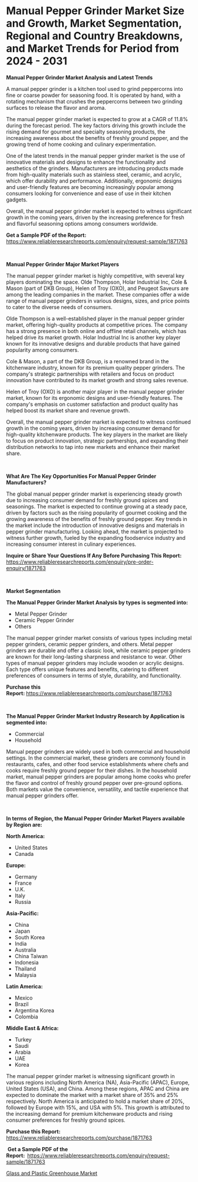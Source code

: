 <p><h1>Manual Pepper Grinder Market Size and Growth, Market Segmentation, Regional and Country Breakdowns, and Market Trends for Period from 2024 -  2031</h1></p><p><strong>Manual Pepper Grinder Market Analysis and Latest Trends</strong></p>
<p><p>A manual pepper grinder is a kitchen tool used to grind peppercorns into fine or coarse powder for seasoning food. It is operated by hand, with a rotating mechanism that crushes the peppercorns between two grinding surfaces to release the flavor and aroma.</p><p>The manual pepper grinder market is expected to grow at a CAGR of 11.8% during the forecast period. The key factors driving this growth include the rising demand for gourmet and specialty seasoning products, the increasing awareness about the benefits of freshly ground pepper, and the growing trend of home cooking and culinary experimentation.</p><p>One of the latest trends in the manual pepper grinder market is the use of innovative materials and designs to enhance the functionality and aesthetics of the grinders. Manufacturers are introducing products made from high-quality materials such as stainless steel, ceramic, and acrylic, which offer durability and performance. Additionally, ergonomic designs and user-friendly features are becoming increasingly popular among consumers looking for convenience and ease of use in their kitchen gadgets.</p><p>Overall, the manual pepper grinder market is expected to witness significant growth in the coming years, driven by the increasing preference for fresh and flavorful seasoning options among consumers worldwide.</p></p>
<p><strong>Get a Sample PDF of the Report:&nbsp;</strong> <a href="https://www.reliableresearchreports.com/enquiry/request-sample/1871763">https://www.reliableresearchreports.com/enquiry/request-sample/1871763</a></p>
<p>&nbsp;</p>
<p><strong>Manual Pepper Grinder Major Market Players</strong></p>
<p><p>The manual pepper grinder market is highly competitive, with several key players dominating the space. Olde Thompson, Holar Industrial Inc, Cole & Mason (part of DKB Group), Helen of Troy (OXO), and Peugeot Saveurs are among the leading companies in the market. These companies offer a wide range of manual pepper grinders in various designs, sizes, and price points to cater to the diverse needs of consumers.</p><p>Olde Thompson is a well-established player in the manual pepper grinder market, offering high-quality products at competitive prices. The company has a strong presence in both online and offline retail channels, which has helped drive its market growth. Holar Industrial Inc is another key player known for its innovative designs and durable products that have gained popularity among consumers.</p><p>Cole & Mason, a part of the DKB Group, is a renowned brand in the kitchenware industry, known for its premium quality pepper grinders. The company's strategic partnerships with retailers and focus on product innovation have contributed to its market growth and strong sales revenue.</p><p>Helen of Troy (OXO) is another major player in the manual pepper grinder market, known for its ergonomic designs and user-friendly features. The company's emphasis on customer satisfaction and product quality has helped boost its market share and revenue growth.</p><p>Overall, the manual pepper grinder market is expected to witness continued growth in the coming years, driven by increasing consumer demand for high-quality kitchenware products. The key players in the market are likely to focus on product innovation, strategic partnerships, and expanding their distribution networks to tap into new markets and enhance their market share.</p></p>
<p>&nbsp;</p>
<p><strong>What Are The Key Opportunities For Manual Pepper Grinder Manufacturers?</strong></p>
<p><p>The global manual pepper grinder market is experiencing steady growth due to increasing consumer demand for freshly ground spices and seasonings. The market is expected to continue growing at a steady pace, driven by factors such as the rising popularity of gourmet cooking and the growing awareness of the benefits of freshly ground pepper. Key trends in the market include the introduction of innovative designs and materials in pepper grinder manufacturing. Looking ahead, the market is projected to witness further growth, fueled by the expanding foodservice industry and increasing consumer interest in culinary experiences.</p></p>
<p><strong>Inquire or Share Your Questions If Any Before Purchasing This Report:</strong> <a href="https://www.reliableresearchreports.com/enquiry/pre-order-enquiry/1871763">https://www.reliableresearchreports.com/enquiry/pre-order-enquiry/1871763</a></p>
<p>&nbsp;</p>
<p><strong>Market Segmentation</strong></p>
<p><strong>The Manual Pepper Grinder Market Analysis by types is segmented into:</strong></p>
<p><ul><li>Metal Pepper Grinder</li><li>Ceramic Pepper Grinder</li><li>Others</li></ul></p>
<p><p>The manual pepper grinder market consists of various types including metal pepper grinders, ceramic pepper grinders, and others. Metal pepper grinders are durable and offer a classic look, while ceramic pepper grinders are known for their long-lasting sharpness and resistance to wear. Other types of manual pepper grinders may include wooden or acrylic designs. Each type offers unique features and benefits, catering to different preferences of consumers in terms of style, durability, and functionality.</p></p>
<p><strong>Purchase this Report:&nbsp;</strong><a href="https://www.reliableresearchreports.com/purchase/1871763">https://www.reliableresearchreports.com/purchase/1871763</a></p>
<p>&nbsp;</p>
<p><strong>The Manual Pepper Grinder Market Industry Research by Application is segmented into:</strong></p>
<p><ul><li>Commercial</li><li>Household</li></ul></p>
<p><p>Manual pepper grinders are widely used in both commercial and household settings. In the commercial market, these grinders are commonly found in restaurants, cafes, and other food service establishments where chefs and cooks require freshly ground pepper for their dishes. In the household market, manual pepper grinders are popular among home cooks who prefer the flavor and control of freshly ground pepper over pre-ground options. Both markets value the convenience, versatility, and tactile experience that manual pepper grinders offer.</p></p>
<p>&nbsp;</p>
<p><strong>In terms of Region, the Manual Pepper Grinder Market Players available by Region are:</strong></p>
<p>
    <p> <strong> North America: </strong>
        <ul>
            <li>United States</li>
            <li>Canada</li>
        </ul>
        </p> 
    <p> <strong> Europe: </strong>
        <ul>
            <li>Germany</li>
            <li>France</li>
            <li>U.K.</li>
            <li>Italy</li>
            <li>Russia</li>
        </ul>
        </p> 
    <p> <strong> Asia-Pacific: </strong>
        <ul>
            <li>China</li>
            <li>Japan</li>
            <li>South Korea</li>
            <li>India</li>
            <li>Australia</li>
            <li>China Taiwan</li>
            <li>Indonesia</li>
            <li>Thailand</li>
            <li>Malaysia</li>
        </ul>
        </p> 
    <p> <strong> Latin America: </strong>
        <ul>
            <li>Mexico</li>
            <li>Brazil</li>
            <li>Argentina Korea</li>
            <li>Colombia</li>
        </ul>
        </p> 
    <p> <strong> Middle East & Africa: </strong>
        <ul>
            <li>Turkey</li>
            <li>Saudi</li>
            <li>Arabia</li>
            <li>UAE</li>
            <li>Korea</li>
        </ul>
    </p>
    </p>
<p><p>The manual pepper grinder market is witnessing significant growth in various regions including North America (NA), Asia-Pacific (APAC), Europe, United States (USA), and China. Among these regions, APAC and China are expected to dominate the market with a market share of 35% and 25% respectively. North America is anticipated to hold a market share of 20%, followed by Europe with 15%, and USA with 5%. This growth is attributed to the increasing demand for premium kitchenware products and rising consumer preferences for freshly ground spices.</p></p>
<p><strong>Purchase this Report: </strong><a href="https://www.reliableresearchreports.com/purchase/1871763">https://www.reliableresearchreports.com/purchase/1871763</a></p>
<p>&nbsp;<strong>Get a Sample PDF of the Report:&nbsp;&nbsp;</strong><a href="https://www.reliableresearchreports.com/enquiry/request-sample/1871763">https://www.reliableresearchreports.com/enquiry/request-sample/1871763</a></p>
<p><strong></strong></p>
<p><p><a href="https://confirmed-shield-e13.notion.site/Glass-and-Plastic-Greenhouse-Market-Offers-Provide-Insightful-Data-for-the-Time-Period-from-2024-to--b949f3e60eb642d1887b9b7bcd42a08f">Glass and Plastic Greenhouse Market</a></p></p>